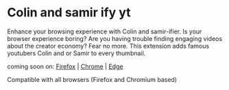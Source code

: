# Colin and samir ify yt

Enhance your browsing experience with Colin and samir-ifier. Is your browser experience boring? Are you having trouble finding engaging videos about the creator economy? Fear no more. This extension adds famous youtubers Colin and or Samir to every thumbnail.

coming soon on:
[Firefox]() | [Chrome]() | [Edge]()

Compatible with all browsers (Firefox and Chromium based)

